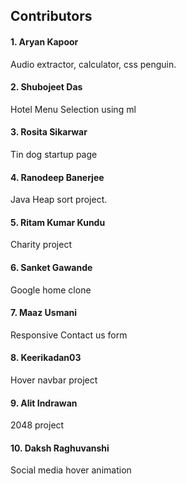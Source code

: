 ## Contributors

#### 1. Aryan Kapoor
   Audio extractor, calculator, css penguin.

#### 2. Shubojeet Das
   Hotel Menu Selection using ml

#### 3. Rosita Sikarwar
   Tin dog startup page

#### 4. Ranodeep Banerjee
   Java Heap sort project.
   
#### 5. Ritam Kumar Kundu
   Charity project
   
#### 6. Sanket Gawande
   Google home clone
   
#### 7. Maaz Usmani
   Responsive Contact us form
   
#### 8. Keerikadan03
   Hover navbar project

#### 9. Alit Indrawan
   2048 project

#### 10. Daksh Raghuvanshi
   Social media hover animation
